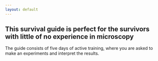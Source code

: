 ```yaml
---
layout: default
---
```

## This survival guide is perfect for the survivors with little of no experience in microscopy
The guide consists of five days of active training, where you are asked to make an experiments and interpret the results.
